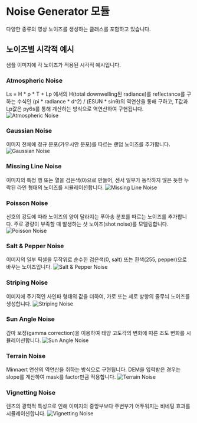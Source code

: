 # Noise Generator 모듈

다양한 종류의 영상 노이즈를 생성하는 클래스를 포함하고 있습니다.

## 노이즈별 시각적 예시

샘플 이미지에 각 노이즈가 적용된 시각적 예시입니다.

### Atmospheric Noise
Ls = H * ρ * T + Lp 에서의 H(total downwelling된 radiance)를 reflectance를 구하는 수식인 (pi * radiance * d^2) / (ESUN * sinθ)의 역연산을 통해 구하고, T값과 Lp값은 py6s를 통해 계산하는 방식으로 역연산하여 구현됩니다.
![Atmospheric Noise](../../output/noisy/atmosphric_noised_image.png)

### Gaussian Noise
이미지 전체에 정규 분포(가우시안 분포)를 따르는 랜덤 노이즈를 추가합니다.
![Gaussian Noise](../../output/noisy/gaussian_noised_image.png)

### Missing Line Noise
이미지의 특정 행 또는 열을 검은색(0)으로 만들어, 센서 일부가 동작하지 않은 듯한 누락된 라인 형태의 노이즈를 시뮬레이션합니다.
![Missing Line Noise](../../output/noisy/missing_line_noised_image.png)

### Poisson Noise
신호의 강도에 따라 노이즈의 양이 달라지는 푸아송 분포를 따르는 노이즈를 추가합니다. 주로 광량이 부족할 때 발생하는 샷 노이즈(shot noise)를 모델링합니다.
![Poisson Noise](../../output/noisy/poisson_noised_image.png)

### Salt & Pepper Noise
이미지의 일부 픽셀을 무작위로 순수한 검은색(0, salt) 또는 흰색(255, pepper)으로 바꾸는 노이즈입니다.
![Salt & Pepper Noise](../../output/noisy/salt_pepper_noised_image.png)

### Striping Noise
이미지에 주기적인 사인파 형태의 값을 더하여, 가로 또는 세로 방향의 줄무늬 노이즈를 생성합니다.
![Striping Noise](../../output/noisy/striping_noised_image.png)

### Sun Angle Noise
감마 보정(gamma correction)을 이용하여 태양 고도각의 변화에 따른 조도 변화를 시뮬레이션합니다.
![Sun Angle Noise](../../output/noisy/sun_angle_noised_image.png)

### Terrain Noise
Minnaert 연산의 역연산을 취하는 방식으로 구현됩니다. DEM을 입력받은 경우는 slope를 계산하여 mask를 factor만큼 적용합니다.
![Terrain Noise](../../output/noisy/terrain_noised_image.png)

### Vignetting Noise
렌즈의 광학적 특성으로 인해 이미지의 중앙부보다 주변부가 어두워지는 비네팅 효과를 시뮬레이션합니다.
![Vignetting Noise](../../output/noisy/vignetting_noised_image.png)
